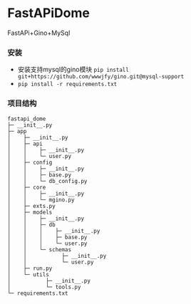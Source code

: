 # FastAPiDome

FastAPi+Gino+MySql

### 安装
 - 安装支持mysql的gino模块 
   `pip install git+https://github.com/wwwjfy/gino.git@mysql-support`
 - `pip install -r requirements.txt`

### 项目结构

```
fastapi_dome
├─ __init__.py
├─ app
│    ├─ __init__.py
│    ├─ api
│    │    ├─ __init__.py
│    │    └─ user.py
│    ├─ config
│    │    ├─ __init__.py
│    │    ├─ base.py
│    │    └─ db_config.py
│    ├─ core
│    │    ├─ __init__.py
│    │    └─ mgino.py
│    ├─ exts.py
│    ├─ models
│    │    ├─ __init__.py
│    │    ├─ db
│    │    │    ├─ __init__.py
│    │    │    ├─ base.py
│    │    │    └─ user.py
│    │    └─ schemas
│    │           ├─ __init__.py
│    │           └─ user.py
│    ├─ run.py
│    └─ utils
│           ├─ __init__.py
│           └─ tools.py
└─ requirements.txt
```
